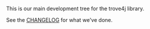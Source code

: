 This is our main development tree for the trove4j library.

See the [CHANGELOG](CHANGELOG.md) for what we've done.
